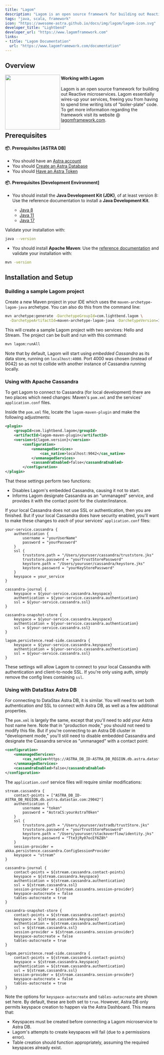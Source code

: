 ```yaml
---
title: "Lagom"
description: "Lagom is an open source framework for building out Reactive microservices.  Lagom essentially wires-up your services, freeing you from having to spend time writing lots of 'boiler-plate' code."
tags: "java, scala, framework"
icon: "https://awesome-astra.github.io/docs/img/lagom/lagom-icon.svg"
developer_title: "Lightbend"
developer_url: "https://www.lagomframework.com"
links:
- title: "Lagom Documentation"
  url: "https://www.lagomframework.com/documentation"
---
```



## Overview

<div class="nosurface" markdown="1">
<img src="https://awesome-astra.github.io/docs/img/tile-lagom.png" align="left" height="180px"/>
</div>

#### Working with Lagom

Lagom is an open source framework for building out Reactive microservices.  Lagom essentially wires-up your services, freeing you from having to spend time writing lots of "boiler-plate" code.  To get more information regarding the framework visit its website @ [lagomframework.com](https://www.lagomframework.com/).

## Prerequisites

#### <span class="nosurface">📦.</span> Prerequisites [ASTRA DB]

<ul class="prerequisites">
    <li class="nosurface">You should have an <a href="https://astra.dev/3B7HcYo">Astra account</a></li>
    <li class="nosurface">You should <a href="https://awesome-astra.github.io/docs/pages/astra/create-instance/">Create an Astra Database</a></li>
    <li class="nosurface">You should <a href="https://awesome-astra.github.io/docs/pages/astra/create-token/">Have an Astra Token</a></li>
</ul>

#### <span class="nosurface">📦.</span> Prerequisites [Development Environment]

- You should install the **Java Development Kit (JDK)**, of at least version 8: Use the reference documentation to install a **Java Development Kit**.

  - [Java 8](https://docs.oracle.com/javase/8/docs/technotes/guides/install/install_overview.html)
  - [Java 11](https://docs.oracle.com/en/java/javase/11/install/index.html)
  - [Java 17](https://docs.oracle.com/en/java/javase/17/install/index.html)

Validate your installation with:

```bash
java --version
```

- You should install **Apache Maven**: Use the [reference documentation](https://maven.apache.org/install.html) and validate your installation with:

```bash
mvn -version
```

## Installation and Setup

### Building a sample Lagom project

Create a new Maven project in your IDE which uses the `maven-archetype-lagom-java` archetype.  You can also do this from the command line:

```bash
mvn archetype:generate -DarchetypeGroupId=com.lightbend.lagom \
  -DarchetypeArtifactId=maven-archetype-lagom-java -DarchetypeVersion=1.2.0
```

This will create a sample Lagom project with two services: Hello and Stream.  The project can be built and run with this command:

```bash
mvn lagom:runAll
```

Note that by default, Lagom will start using _embedded Cassandra_ as its data store, running on `localhost:4000`.  Port 4000 was chosen (instead of 9042) so as not to collide with another instance of Cassandra running locally.

### Using with Apache Cassandra

To get Lagom to connect to Cassandra (for local development) there are two places which need changes: Maven's `pom.xml` and the services' `application.conf` files.

Inside the `pom.xml` file, locate the `lagom-maven-plugin` and make the following adjustments:
```xml
<plugin>
    <groupId>com.lightbend.lagom</groupId>
    <artifactId>lagom-maven-plugin</artifactId>
    <version>${lagom.version}</version>
        <configuration>
            <unmanagedServices>
                <cas_native>localhost:9042</cas_native>
            </unmanagedServices>                    
            <cassandraEnabled>false</cassandraEnabled>
        </configuration>
</plugin>
```

That these settings perform two functions:
- Disables Lagom's embedded Cassandra, causing it not to start.
- Informs Lagom designate Cassandra as an "unmanaged" service, and provides it with the contact point for the cluster/instance.

If your local Cassandra does not use SSL or authentication, then you are finished.  But if your local Cassandra does have security enabled, you'll want to make these changes to _each_ of your services' `application.conf` files:
```
your-service.cassandra {
    authentication {
        username = "yourUserName"
        password = "yourPassword"
    }
    ssl {
        truststore.path = "/Users/youruser/cassandra/truststore.jks"
        truststore.password = "yourTrustStorePassword"
        keystore.path = "/Users/youruser/cassandra/keystore.jks"
        keystore.password = "yourKeyStorePassword"
    }
    keyspace = your_service
}

cassandra-journal {
    keyspace = ${your-service.cassandra.keyspace}
    authentication = ${your-service.cassandra.authentication}
    ssl = ${your-service.cassandra.ssl}
}

cassandra-snapshot-store {
    keyspace = ${your-service.cassandra.keyspace}
    authentication = ${your-service.cassandra.authentication}
    ssl = ${your-service.cassandra.ssl}
}

lagom.persistence.read-side.cassandra {
    keyspace = ${your-service.cassandra.keyspace}
    authentication = ${your-service.cassandra.authentication}
    ssl = ${your-service.cassandra.ssl}
}
```

These settings will allow Lagom to connect to your local Cassandra with authentication and client-to-node SSL.  If you're only using auth, simply remove the config lines containing `ssl`.

### Using with DataStax Astra DB

For connecting to DataStax Astra DB, it is similar.  You will need to set both authentication _and_ SSL to connect with Astra DB, as well as a few additional properties.

The `pom.xml` is largely the same, except that you'll need to add your Astra host name here.  Note that in "production mode," you should not need to modify this file.  But if you're connecting to an Astra DB cluster in "development mode," you'll still need to disable embedded Cassandra and designate the Cassandra service as "unmanaged" with a contact point:
```xml
<configuration>
    <unmanagedServices>
        <cas_native>https://ASTRA_DB_ID-ASTRA_DB_REGION.db.astra.datastax.com:29042</cas_native>
    </unmanagedServices>                    
    <cassandraEnabled>false</cassandraEnabled>
</configuration>
```

The `application.conf` service files will require similar modifications:
```
stream.cassandra {
    contact-points = ["ASTRA_DB_ID-ASTRA_DB_REGION.db.astra.datastax.com:29042"]
    authentication {
        username = "token"
        password = "AstraCS:yourAstraT0ken"
    }
    ssl {
        truststore.path = "/Users/youruser/astradb/trustStore.jks"
        truststore.password = "yourTrustStorePassword"
        keystore.path = "/Users/youruser/stackoverflow/identity.jks"
        keystore.password = "Tte3jRy07ocEf6Z8h"
    }
    session-provider = akka.persistence.cassandra.ConfigSessionProvider
    keyspace = "stream"
}

cassandra-journal {
    contact-points = ${stream.cassandra.contact-points}
    keyspace = ${stream.cassandra.keyspace}
    authentication = ${stream.cassandra.authentication}
    ssl = ${stream.cassandra.ssl}
    session-provider = ${stream.cassandra.session-provider}
    keyspace-autocreate = false
    tables-autocreate = true
}

cassandra-snapshot-store {
    contact-points = ${stream.cassandra.contact-points}
    keyspace = ${stream.cassandra.keyspace}
    authentication = ${stream.cassandra.authentication}
    ssl = ${stream.cassandra.ssl}
    session-provider = ${stream.cassandra.session-provider}
    keyspace-autocreate = false
    tables-autocreate = true
}

lagom.persistence.read-side.cassandra {
    contact-points = ${stream.cassandra.contact-points}
    keyspace = ${stream.cassandra.keyspace}
    authentication = ${stream.cassandra.authentication}
    ssl = ${stream.cassandra.ssl}
    session-provider = ${stream.cassandra.session-provider}
    keyspace-autocreate = false
    tables-autocreate = true
}
```

Note the options for `keyspace-autocreate` and `tables-autocreate` are shown set here.  By default, these are both set to `true`.  However, Astra DB only permits keyspace creation to happen via the Astra Dashboard.  This means that:

- Keyspaces must be created before connecting a Lagom microservice to Astra DB.
- Lagom's attempts to create keyspaces will fail (due to a permissions error).
- Table creation should function appropriately, assuming the required keyspaces already exist.
